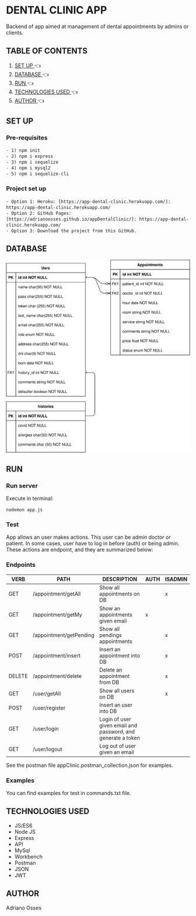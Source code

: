 # DENTAL CLINIC APP
Backend of app aimed at management of dental appointments by admins or clients.
## TABLE OF CONTENTS
1. [ SET UP ](#inst) :point_left:
2. [ DATABASE ](#db) :point_left:
3. [ RUN ](#run) :point_left:
4. [ TECHNOLOGIES USED ](#tech) :point_left:
5. [ AUTHOR ](#author) :point_left:

<a name="inst"></a>
## SET UP
### Pre-requisites
    - 1) npm init
    - 2) npm i express
    - 3) npm i sequelize
    - 4) npm i mysql2
    - 5) npm i sequelize-cli

### Project set up
    - Option 1: Heroku: [https://app-dental-clinic.herokuapp.com/]: https://app-dental-clinic.herokuapp.com/
    - Option 2: GitHub Pages: [https://adrianoosses.github.io/appDentalClinic/]: https://app-dental-clinic.herokuapp.com/
    - Option 3: Download the project from this GitHub.

<a name="db"></a>
## DATABASE
<img src="./entity-relationship-diagram.svg">

<a name="run"></a>
## RUN
### Run server
Execute in terminal:
```
nodemon app.js
```
### Test
App allows an user makes actions. This user can be admin doctor or patient. In some cases, user have to log in before (auth) or being admin. These actions are endpoint, and they are summarized below: 
### Endpoints
| VERB| PATH|DESCRIPTION|AUTH|ISADMIN|
| ----- | ---- | ---- | ---- | ---- |
| GET | /appointment/getAll | Show all appointments on DB |  | x |
| GET | /appointment/getMy | Show an appointments given email | x |  |
| GET | /appointment/getPending | Show all pendings appointments |  | x |
| POST| /appointment/insert | Insert an appointment into DB | | x |
| DELETE | /appointment/delete | Delete an appointment from DB | | x |
| GET | /user/getAll | Show all users on DB |  | x |
| POST | /user/register | Insert an user into DB |  | |
| GET | /user/login | Login of user given email and password, and generate a token |  |  |
| GET | /user/logout | Log out of user given an email |  |  |

See the postman file appClinic.postman_collection.json for examples.

### Examples
You can find examples for test in commands.txt file.

<a name="tech"></a>
## TECHNOLOGIES USED
- JS/ES6
- Node JS
- Express
- API
- MySql
- Workbench
- Postman
- JSON
- JWT

<a name="author"></a>
## AUTHOR
Adriano Osses



